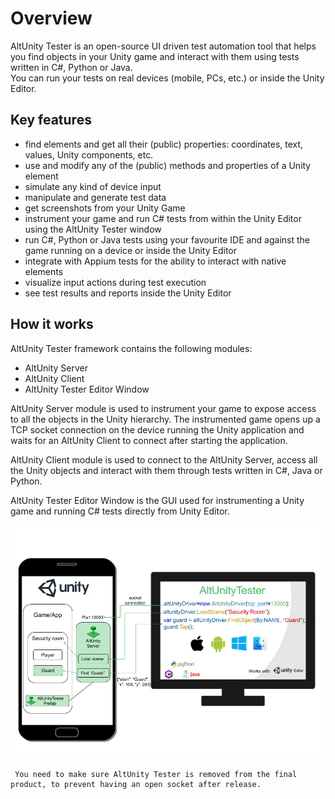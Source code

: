 # Overview 

AltUnity Tester is an open-source UI driven test automation tool that helps you find objects in your Unity game and interact with them using tests written in C#, Python or Java.  
You can run your tests on real devices (mobile, PCs, etc.) or inside the Unity Editor. 

## Key features 

- find elements and get all their (public) properties: coordinates, text, values, Unity components, etc. 
- use and modify any of the (public) methods and properties of a Unity element
- simulate any kind of device input  
- manipulate and generate test data 
- get screenshots from your Unity Game 
- instrument your game and run C# tests from within the Unity Editor using the AltUnity Tester window
- run C#, Python or Java tests using your favourite IDE and against the game running on a device or inside the Unity Editor
- integrate with Appium tests for the ability to interact with native elements
- visualize input actions during test execution 
- see test results and reports inside the Unity Editor


## How it works 


AltUnity Tester framework contains the following modules:

* AltUnity Server
* AltUnity Client
* AltUnity Tester Editor Window

AltUnity Server module is used to instrument your game to expose access to all the objects in the Unity hierarchy. The instrumented game opens up a TCP socket connection on the device running the Unity application and waits for an AltUnity Client to connect after starting the application.

AltUnity Client module is used to connect to the AltUnity Server, access all the Unity objects and interact with them through tests written in C#, Java or Python.

AltUnity Tester Editor Window is the GUI used for instrumenting a Unity game and running C# tests directly from Unity Editor.


![Architecture](../_static/images/architecture.png)

``` note::
 You need to make sure AltUnity Tester is removed from the final product, to prevent having an open socket after release.
 ```